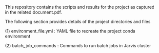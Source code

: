 This repository contains the scripts and results for the project as captured in the related document.pdf.

The following section provides details of the project directories and files

(1) environment_file.yml : YAML file to recreate the project conda environment

(2) batch_job_commands : Commands to run batch jobs in Jarvis cluster
